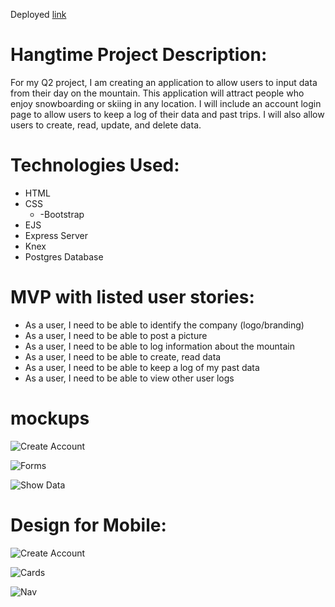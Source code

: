 Deployed [link](https://hang-time.herokuapp.com/index)


 # Hangtime Project Description:
For my Q2 project, I am creating an application to allow users to input data from their day on the mountain. This application will attract people who enjoy snowboarding or skiing in any location. I will include an account login page to allow users to keep a log of their data and past trips. I will also allow users to create, read, update, and delete data.

# Technologies Used: 
  * HTML 
  * CSS 
    * -Bootstrap 
  * EJS 
  * Express Server 
  * Knex 
  * Postgres Database

  # MVP with listed user stories: 
*	As a user, I need to be able to identify the company (logo/branding) 
*	As a user, I need to be able to post a picture 
* As a user, I need to be able to log information about the mountain 
*	As a user, I need to be able to create, read data 
*	As a user, I need to be able to keep a log of my past data 
*	As a user, I need to be able to view other user logs 


# mockups

![Create Account](https://github.com/rkborgstrom/hangtime/blob/master/public/images/image1.jpg)
  
![Forms](https://github.com/rkborgstrom/hangtime/blob/master/public/images/image2.jpg)

![Show Data](https://github.com/rkborgstrom/hangtime/blob/master/public/images/image3.jpg)


# Design for Mobile: 

![Create Account](https://github.com/rkborgstrom/hangtime/blob/master/public/images/IMG_2300.PNG)
  
![Cards](https://github.com/rkborgstrom/hangtime/blob/master/public/images/IMG_2301.PNG)

![Nav](https://github.com/rkborgstrom/hangtime/blob/master/public/images/IMG_2302.PNG)




